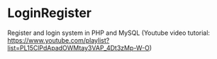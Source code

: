 # LoginRegister
Register and login system in PHP and MySQL (Youtube video tutorial: https://www.youtube.com/playlist?list=PL15ClPdApadOWMtay3VAP_4Dt3zMp-W-O)

